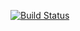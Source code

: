 [![Build Status](https://travis-ci.com/edwardtheharris/ucp.svg?branch=master)](https://travis-ci.com/edwardtheharris/ucp)
